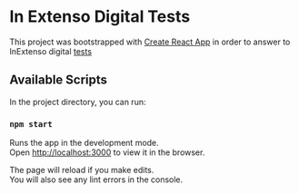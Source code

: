 # In Extenso Digital Tests

This project was bootstrapped with [Create React App](https://github.com/facebook/create-react-app) in order to answer to InExtenso digital [tests](https://github.com/inextensodigital/developers/tree/master/Frontend)

## Available Scripts

In the project directory, you can run:

### `npm start`

Runs the app in the development mode.\
Open [http://localhost:3000](http://localhost:3000) to view it in the browser.

The page will reload if you make edits.\
You will also see any lint errors in the console.